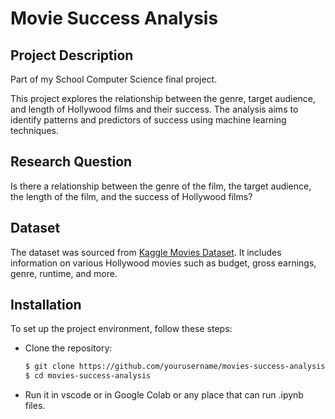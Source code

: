 # Movie Success Analysis

## Project Description
Part of my School Computer Science final project.

This project explores the relationship between the genre, target audience, and length of Hollywood films and their success. The analysis aims to identify patterns and predictors of success using machine learning techniques.

## Research Question
Is there a relationship between the genre of the film, the target audience, the length of the film, and the success of Hollywood films?

## Dataset
The dataset was sourced from [Kaggle Movies Dataset](https://www.kaggle.com/datasets/danielgrijalvas/movies). It includes information on various Hollywood movies such as budget, gross earnings, genre, runtime, and more.

## Installation
To set up the project environment, follow these steps:

* Clone the repository:
   ```sh
   $ git clone https://github.com/yourusername/movies-success-analysis.git
   $ cd movies-success-analysis
   ```
* Run it in vscode or in Google Colab or any place that can run .ipynb files.
